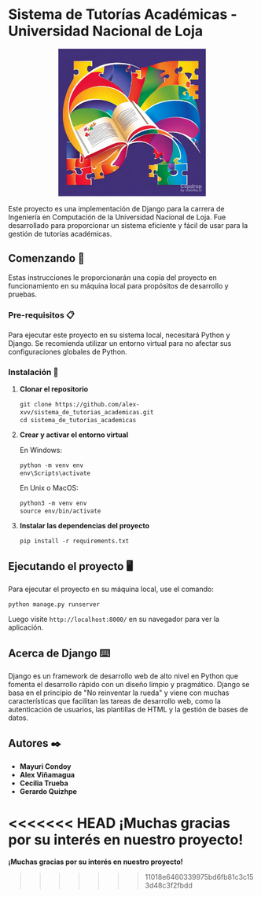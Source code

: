 # Sistema de Tutorías Académicas - Universidad Nacional de Loja

<div align="center">
  <img src="https://github.com/alex-xvv/sistema_de_tutorias_academicas/blob/perf-Cambios_al_Readme_y_gitignore/studentTutorials.jpeg" alt="Logo Universidad Nacional de Loja" width="300">
</div>

Este proyecto es una implementación de Django para la carrera de Ingeniería en Computación de la Universidad Nacional de Loja. Fue desarrollado para proporcionar un sistema eficiente y fácil de usar para la gestión de tutorías académicas.

## Comenzando 🚀

Estas instrucciones le proporcionarán una copia del proyecto en funcionamiento en su máquina local para propósitos de desarrollo y pruebas.

### Pre-requisitos 📋

Para ejecutar este proyecto en su sistema local, necesitará Python y Django. Se recomienda utilizar un entorno virtual para no afectar sus configuraciones globales de Python.

### Instalación 🔧

1. **Clonar el repositorio**

   ```
   git clone https://github.com/alex-xvv/sistema_de_tutorias_academicas.git
   cd sistema_de_tutorias_academicas
   ```

2. **Crear y activar el entorno virtual**

   En Windows:

   ```
   python -m venv env
   env\Scripts\activate
   ```

   En Unix o MacOS:

   ```
   python3 -m venv env
   source env/bin/activate
   ```

3. **Instalar las dependencias del proyecto**

   ```
   pip install -r requirements.txt
   ```

## Ejecutando el proyecto 🖥️

Para ejecutar el proyecto en su máquina local, use el comando:

```
python manage.py runserver
```

Luego visite `http://localhost:8000/` en su navegador para ver la aplicación.

## Acerca de Django ⌨️

Django es un framework de desarrollo web de alto nivel en Python que fomenta el desarrollo rápido con un diseño limpio y pragmático. Django se basa en el principio de "No reinventar la rueda" y viene con muchas características que facilitan las tareas de desarrollo web, como la autenticación de usuarios, las plantillas de HTML y la gestión de bases de datos.

## Autores ✒️

- **Mayuri Condoy**
- **Alex Viñamagua**
- **Cecilia Trueba**
- **Gerardo Quizhpe**



<<<<<<< HEAD
**¡Muchas gracias por su interés en nuestro proyecto!**
=======
**¡Muchas gracias por su interés en nuestro proyecto!**
>>>>>>> 11018e6460339975bd6fb81c3c153d48c3f2fbdd
